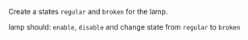 Create a states `regular` and `broken` for the lamp. 

lamp should: `enable`, `disable` and change state from `regular` to `broken`
